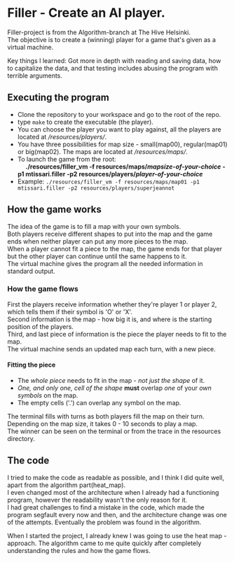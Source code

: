 # Filler - Create an AI player.
  
Filler-project is from the Algorithm-branch at The Hive Helsinki.  
The objective is to create a (winning) player for a game that's given as a virtual machine.  
  
Key things I learned: Got more in depth with reading and saving data, how to capitalize the data, and that testing includes abusing the program with terrible arguments.  
  
  
## Executing the program
  
- Clone the repository to your workspace and go to the root of the repo.
- type `make` to create the executable (the player).
- You can choose the player you want to play against, all the players are located at */resources/players/*.
- You have three possibilities for map size - small(map00), regular(map01) or big(map02). The maps are located at */resources/maps/*.
- To launch the game from the root:  
&emsp; **./resources/filler_vm -f resources/maps/_mapsize-of-your-choice_ -p1 mtissari.filler -p2 resources/players/_player-of-your-choice_**
- Example: `./resources/filler_vm -f resources/maps/map01 -p1 mtissari.filler -p2 resources/players/superjeannot`
  
## How the game works
  
The idea of the game is to fill a map with your own symbols.  
Both players receive different shapes to put into the map and the game ends when neither player can put any more pieces to the map.  
When a player cannot fit a piece to the map, the game ends for that player but the other player can continue until the same happens to it.  
The virtual machine gives the program all the needed information in standard output.  
  
### How the game flows
First the players receive information whether they're player 1 or player 2, which tells them if their symbol is 'O' or 'X'.  
Second information is the map - how big it is, and where is the starting position of the players.  
Third, and last piece of information is the piece the player needs to fit to the map.  
The virtual machine sends an updated map each turn, with a new piece. 
  
#### Fitting the piece
- The _whole piece_ needs to fit in the map - _not just the shape_ of it.
- _One, and only one, cell of the shape_ **must** overlap _one_ of your _own symbols_ on the map.
- The empty cells ('.') can overlap any symbol on the map.
  
The terminal fills with turns as both players fill the map on their turn. Depending on the map size, it takes 0 - 10 seconds to play a map.  
The winner can be seen on the terminal or from the trace in the resources directory.
  
  
## The code
  
I tried to make the code as readable as possible, and I think I did quite well, apart from the algorithm part(heat_map).  
I even changed most of the architecture when I already had a functioning program, however the readability wasn't the only reason for it.  
I had great challenges to find a mistake in the code, which made the program segfault every now and then, and the architecture change was one of the attempts.
Eventually the problem was found in the algorithm.  
  
When I started the project, I already knew I was going to use the heat map -approach. The algorithm came to me quite quickly after completely understanding the rules and how the game flows.  
  

  
  
  
  
  
